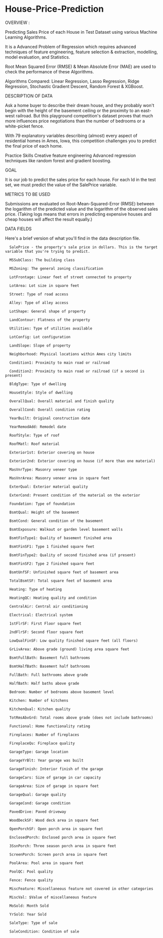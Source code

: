# House-Price-Prediction

OVERVIEW :

  Predicting Sales Price of each House in Test Dataset using various Machine Learning Algorithms.

  It is a Advanced Problem of Regression which requires advanced techniques of feature engineering, feature selection & extraction, modelling, model evaluation, and Statistics.

  Root Mean Squared Error (RMSE) & Mean Absolute Error (MAE) are used to check the performance of these Algorithms.

  Algorithms Compared: Linear Regression, Lasso Regression, Ridge Regression, Stochastic Gradient Descent, Random Forest & XGBoost.

DESCRIPTION OF DATA

  Ask a home buyer to describe their dream house, and they probably won't begin with the height of the basement ceiling or the proximity to an east-west railroad.
  But this playground competition's dataset proves that much more influences price negotiations than the number of bedrooms or a white-picket fence.

  With 79 explanatory variables describing (almost) every aspect of residential homes in Ames, Iowa, this competition challenges you to predict the final price of each home.

  Practice Skills Creative feature engineering Advanced regression techniques like random forest and gradient boosting.

GOAL

  It is our job to predict the sales price for each house. For each Id in the test set, we must predict the value of the SalePrice variable.

METRICS TO BE USED

  Submissions are evaluated on Root-Mean-Squared-Error (RMSE) between the logarithm of the predicted value and the logarithm of the observed sales price. (Taking logs means that errors in predicting expensive houses and cheap houses will affect the result equally.)

DATA FIELDS

Here's a brief version of what you'll find in the data description file.

      SalePrice - the property's sale price in dollars. This is the target variable that you're trying to predict.

      MSSubClass: The building class

      MSZoning: The general zoning classification

      LotFrontage: Linear feet of street connected to property

      LotArea: Lot size in square feet

      Street: Type of road access

      Alley: Type of alley access

      LotShape: General shape of property

      LandContour: Flatness of the property

      Utilities: Type of utilities available

      LotConfig: Lot configuration

      LandSlope: Slope of property

      Neighborhood: Physical locations within Ames city limits

      Condition1: Proximity to main road or railroad

      Condition2: Proximity to main road or railroad (if a second is present)

      BldgType: Type of dwelling

      HouseStyle: Style of dwelling

      OverallQual: Overall material and finish quality

      OverallCond: Overall condition rating

      YearBuilt: Original construction date

      YearRemodAdd: Remodel date

      RoofStyle: Type of roof

      RoofMatl: Roof material

      Exterior1st: Exterior covering on house

      Exterior2nd: Exterior covering on house (if more than one material)

      MasVnrType: Masonry veneer type

      MasVnrArea: Masonry veneer area in square feet

      ExterQual: Exterior material quality

      ExterCond: Present condition of the material on the exterior

      Foundation: Type of foundation

      BsmtQual: Height of the basement

      BsmtCond: General condition of the basement

      BsmtExposure: Walkout or garden level basement walls

      BsmtFinType1: Quality of basement finished area

      BsmtFinSF1: Type 1 finished square feet

      BsmtFinType2: Quality of second finished area (if present)

      BsmtFinSF2: Type 2 finished square feet

      BsmtUnfSF: Unfinished square feet of basement area

      TotalBsmtSF: Total square feet of basement area

      Heating: Type of heating

      HeatingQC: Heating quality and condition

      CentralAir: Central air conditioning

      Electrical: Electrical system

      1stFlrSF: First Floor square feet

      2ndFlrSF: Second floor square feet

      LowQualFinSF: Low quality finished square feet (all floors)

      GrLivArea: Above grade (ground) living area square feet

      BsmtFullBath: Basement full bathrooms

      BsmtHalfBath: Basement half bathrooms

      FullBath: Full bathrooms above grade

      HalfBath: Half baths above grade

      Bedroom: Number of bedrooms above basement level

      Kitchen: Number of kitchens

      KitchenQual: Kitchen quality

      TotRmsAbvGrd: Total rooms above grade (does not include bathrooms)

      Functional: Home functionality rating

      Fireplaces: Number of fireplaces

      FireplaceQu: Fireplace quality

      GarageType: Garage location

      GarageYrBlt: Year garage was built

      GarageFinish: Interior finish of the garage

      GarageCars: Size of garage in car capacity

      GarageArea: Size of garage in square feet

      GarageQual: Garage quality

      GarageCond: Garage condition

      PavedDrive: Paved driveway

      WoodDeckSF: Wood deck area in square feet

      OpenPorchSF: Open porch area in square feet

      EnclosedPorch: Enclosed porch area in square feet

      3SsnPorch: Three season porch area in square feet

      ScreenPorch: Screen porch area in square feet

      PoolArea: Pool area in square feet

      PoolQC: Pool quality

      Fence: Fence quality

      MiscFeature: Miscellaneous feature not covered in other categories

      MiscVal: $Value of miscellaneous feature

      MoSold: Month Sold

      YrSold: Year Sold

      SaleType: Type of sale

      SaleCondition: Condition of sale
